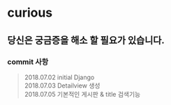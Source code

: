 # curious
## 당신은 궁금증을 해소 할 필요가 있습니다.



### commit 사항
> 2018.07.02 initial Django  
> 2018.07.03 Detailview 생성  
> 2018.07.05 기본적인 게시판 & title 검색기능
